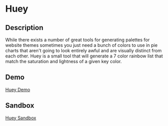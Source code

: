 # Huey

## Description

While there exists a number of great tools for generating palettes for website themes sometimes you just need a bunch of colors to use in pie charts that aren't going to look entirely awful and are visually distinct from each other. Huey is a small tool that will generate a 7 color rainbow list that match the saturation and lightness of a given key color.

## Demo

[Huey Demo](https://huey.theirongiant.io)

## Sandbox
[Huey Sandbox](https://codesandbox.io/s/4wnkw179m7)
